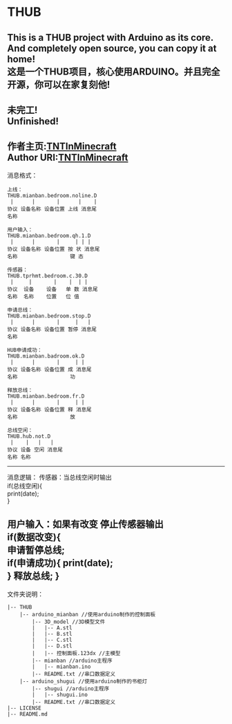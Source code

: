 # THUB
This is a THUB project with Arduino as its core. And completely open source, you can copy it at home!  
这是一个THUB项目，核心使用ARDUINO。并且完全开源，你可以在家复刻他!
---
未完工!  
Unfinished!  
---
作者主页:[TNTInMinecraft](http://www.tntinminecraft.tech/)  
Author URI:[TNTInMinecraft](http://www.tntinminecraft.tech/)
---
消息格式：   
```
上线：
THUB.mianban.bedroom.noline.D
 |      |       |      |    |
协议 设备名称 设备位置 上线 消息尾
名称

用户输入：
THUB.mianban.bedroom.qh.1.D
 |      |       |     | | |
协议 设备名称 设备位置 按 状 消息尾
名称                 键 态

传感器：
THUB.tprhmt.bedroom.c.30.D
 |     |       |    |  | |
协议  设备    设备   单 数 消息尾
名称  名称    位置   位 值

申请总线：
THUB.mianban.bedroom.stop.D
 |      |       |     |   |
协议 设备名称 设备位置 暂停 消息尾
名称

HUB申请成功：
THUB.mianban.badroom.ok.D
 |      |       |     | |
协议 设备名称 设备位置 成 消息尾
名称                 功

释放总线：
THUB.mianban.bedroom.fr.D
 |      |       |     | |
协议 设备名称 设备位置 释 消息尾
名称                 放

总线空闲：
THUB.hub.not.D
 |    |   |   |
协议 设备 空闲 消息尾
名称 名称
```
---
消息逻辑：
传感器：当总线空闲时输出    
if(总线空闲){   
  print(date);  
}   
    
用户输入：如果有改变 停止传感器输出  
if(数据改变){   
  申请暂停总线;   
  if(申请成功){ 
    print(date);    
  } 
  释放总线; 
}   
---
文件夹说明：  
```
|-- THUB
    |-- arduino_mianban //使用arduino制作的控制面板
        |-- 3D_model //3D模型文件
        |   |-- A.stl
        |   |-- B.stl
        |   |-- C.stl
        |   |-- D.stl
        |   |-- 控制面板.123dx //主模型
        |-- mianban //arduino主程序
        |   |-- mianban.ino
        |-- README.txt //串口数据定义
    |-- arduino_shugui //使用arduino制作的书柜灯
        |-- shugui //arduino主程序
        |   |-- shugui.ino
        |-- README.txt //串口数据定义
|-- LICENSE
|-- README.md
```
